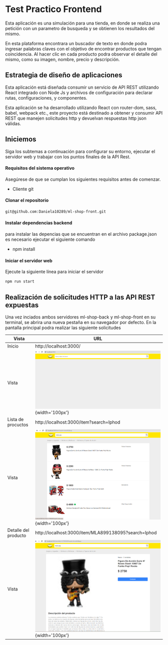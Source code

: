 # Test Practico Frontend

Esta aplicación es una simulación para una tienda, en donde se realiza una petición con un parametro de busqueda y se obtienen los resultados del mismo.

En esta plataforma encontrara un buscador de texto en donde podra ingresar palabras claves con el objetivo de encontrar productos que tengan coincidencia. Al hacer clic en cada producto podra observar el detalle del mismo, como su imagen, nombre, precio y descripción.

## Estrategia de diseño de aplicaciones

Esta aplicación está diseñada consumir un servicio de API REST utilizando React integrado con Node Js y archivos de configuración para declarar rutas, configuraciones, y componentes.

Esta aplicación se ha desarrollado utilizando React con router-dom, sass, babel, webpack etc., este proyecto está destinado a obtener y consumir API REST que manejen solicitudes http y devuelvan respuestas http json válidas.

## Iniciemos

Siga los subtemas a continuación para configurar su entorno, ejecutar el servidor web y trabajar con los puntos finales de la API Rest.

#### Requisitos del sistema operativo
Asegúrese de que se cumplan los siguientes requisitos antes de comenzar.

- Cliente git

#### Clonar el repositorio

```sh
git@github.com:Daniela10289/ml-shop-front.git
```

#### Instalar dependencias backend

para instalar las depencias que se encuentran en el archivo package.json es necesario ejecutar el siguiente comando

- npm install

#### Iniciar el servidor web

Ejecute la siguiente línea para iniciar el servidor

```sh
npm run start
```

## Realización de solicitudes HTTP a las API REST expuestas

Una vez inciados ambos servidores ml-shop-back y ml-shop-front en su terminal, se abrira una nueva pestaña en su navegador por defecto.
En la pantalla principal podra realizar las siguiente solicitudes

| Vista | URL |
| ------ | ------ |
| Inicio | http://localhost:3000/ |
| Vista | ![](docs/assets/home.png){width='100px'} |
| Lista de procuctos | http://localhost:3000/item?search=Iphod |
| Vista | ![](docs/assets/list.png){width='100px'} |
| Detalle del producto | http://localhost:3000/item/MLA899138095?search=Iphod |
| Vista | ![](docs/assets/detail.png){width='100px'} |